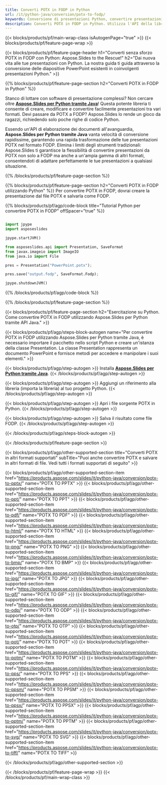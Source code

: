 ```yaml
---
title: Converti POTX in FODP in Python
url: /it/python-java/conversion/potx-to-fodp/
keywords: Conversione di presentazioni Python, convertire presentazioni in Python, Python per presentazioni, Aspose.Slides Python, conversione da POTX a FODP, libreria di presentazioni Python
description: Converti POTX in FODP in Python. Utilizza l'API della libreria Python per convertire i file POTX in FODP
---
```


{{< blocks/products/pf/main-wrap-class isAutogenPage="true" >}}
{{< blocks/products/pf/feature-page-wrap >}}

{{< blocks/products/pf/feature-page-header h1="Converti senza sforzo POTX in FODP con Python: Aspose.Slides to the Rescue!" h2="Dai nuova vita alle tue presentazioni con Python. La nostra guida ti guida attraverso la conversione delle diapositive PowerPoint esistenti in coinvolgenti presentazioni Python." >}}

{{% blocks/products/pf/feature-page-section h2="Converti POTX in FODP in Python" %}}

Stanco di lottare con software di presentazione complessi? Non cercare oltre [**Aspose.Slides per Python tramite Java**](https://products.aspose.com/slides/it/python-java/)! Questa potente libreria ti consente di creare, modificare e convertire facilmente presentazioni tra vari formati. Devi passare da POTX a FODP? Aspose.Slides lo rende un gioco da ragazzi, richiedendo solo poche righe di codice Python.

Essendo un'API di elaborazione dei documenti all'avanguardia, **Aspose.Slides per Python tramite Java** vanta velocità di conversione rapidissime, garantendo una rapida trasformazione delle tue presentazioni POTX nel formato FODP. Elimina i limiti degli strumenti tradizionali: Aspose.Slides ti garantisce la flessibilità di convertire presentazioni da POTX non solo a FODP ma anche a un'ampia gamma di altri formati, consentendoti di adattare perfettamente le tue presentazioni a qualsiasi situazione.

{{% /blocks/products/pf/feature-page-section %}}

{{% blocks/products/pf/feature-page-section  h2="Converti POTX in FODP utilizzando Python" %}}
Per convertire POTX in FODP, dovrai creare la presentazione dal file POTX e salvarla come FODP.

{{% blocks/products/pf/agp/code-block title="Tutorial Python per convertire POTX in FODP" offSpacer="true" %}}

```python

import jpype
import asposeslides

jpype.startJVM()

from asposeslides.api import Presentation, SaveFormat
from javax.imageio import ImageIO
from java.io import File

pres = Presentation("PowerPoint.potx");

pres.save("output.fodp", SaveFormat.Fodp);

jpype.shutdownJVM()
```


{{% /blocks/products/pf/agp/code-block %}}

{{% /blocks/products/pf/feature-page-section %}}

{{< blocks/products/pf/feature-page-section  h2="Esercitazione su Python. Come convertire POTX in FODP utilizzando Aspose.Slides per Python tramite API Java." >}}

{{< blocks/products/pf/agp/steps-block-autogen name="Per convertire POTX in FODP utilizzando Aspose.Slides per Python tramite Java, è necessario importare il pacchetto nello script Python e creare un'istanza della classe Presentation. La classe Presentation rappresenta un documento PowerPoint e fornisce metodi per accedere e manipolare i suoi elementi." >}}

{{< blocks/products/pf/agp/step-autogen >}}
Installa [**Aspose.Slides per Python tramite Java**](https://products.aspose.com/slides/it/python-java/).
{{< /blocks/products/pf/agp/step-autogen >}}

{{< blocks/products/pf/agp/step-autogen >}}
Aggiungi un riferimento alla libreria (importa la libreria) al tuo progetto Python.
{{< /blocks/products/pf/agp/step-autogen >}}

{{< blocks/products/pf/agp/step-autogen >}}
Apri i file sorgente POTX in Python.
{{< /blocks/products/pf/agp/step-autogen >}}

{{< blocks/products/pf/agp/step-autogen >}}
Salva il risultato come file FODP.
{{< /blocks/products/pf/agp/step-autogen >}}

{{< /blocks/products/pf/agp/steps-block-autogen >}}

{{< /blocks/products/pf/feature-page-section >}}

{{< blocks/products/pf/agp/other-supported-section title="Converti POTX in altri formati supportati" subTitle="Puoi anche convertire POTX e salvare in altri formati di file. Vedi tutti i formati supportati di seguito" >}}

{{< blocks/products/pf/agp/other-supported-section-item href="https://products.aspose.com/slides/it/python-java/conversion/potx-to-pptx/" name="POTX TO PPTX" >}}
{{< blocks/products/pf/agp/other-supported-section-item href="https://products.aspose.com/slides/it/python-java/conversion/potx-to-ppt/" name="POTX TO PPT" >}}
{{< blocks/products/pf/agp/other-supported-section-item href="https://products.aspose.com/slides/it/python-java/conversion/potx-to-pdf/" name="POTX TO PDF" >}}
{{< blocks/products/pf/agp/other-supported-section-item href="https://products.aspose.com/slides/it/python-java/conversion/potx-to-html/" name="POTX TO HTML" >}}
{{< blocks/products/pf/agp/other-supported-section-item href="https://products.aspose.com/slides/it/python-java/conversion/potx-to-png/" name="POTX TO PNG" >}}
{{< blocks/products/pf/agp/other-supported-section-item href="https://products.aspose.com/slides/it/python-java/conversion/potx-to-bmp/" name="POTX TO BMP" >}}
{{< blocks/products/pf/agp/other-supported-section-item href="https://products.aspose.com/slides/it/python-java/conversion/potx-to-jpg/" name="POTX TO JPG" >}}
{{< blocks/products/pf/agp/other-supported-section-item href="https://products.aspose.com/slides/it/python-java/conversion/potx-to-gif/" name="POTX TO GIF" >}}
{{< blocks/products/pf/agp/other-supported-section-item href="https://products.aspose.com/slides/it/python-java/conversion/potx-to-odp/" name="POTX TO ODP" >}}
{{< blocks/products/pf/agp/other-supported-section-item href="https://products.aspose.com/slides/it/python-java/conversion/potx-to-otp/" name="POTX TO OTP" >}}
{{< blocks/products/pf/agp/other-supported-section-item href="https://products.aspose.com/slides/it/python-java/conversion/potx-to-pot/" name="POTX TO POT" >}}
{{< blocks/products/pf/agp/other-supported-section-item href="https://products.aspose.com/slides/it/python-java/conversion/potx-to-potm/" name="POTX TO POTM" >}}
{{< blocks/products/pf/agp/other-supported-section-item href="https://products.aspose.com/slides/it/python-java/conversion/potx-to-pps/" name="POTX TO PPS" >}}
{{< blocks/products/pf/agp/other-supported-section-item href="https://products.aspose.com/slides/it/python-java/conversion/potx-to-ppsm/" name="POTX TO PPSM" >}}
{{< blocks/products/pf/agp/other-supported-section-item href="https://products.aspose.com/slides/it/python-java/conversion/potx-to-ppsx/" name="POTX TO PPSX" >}}
{{< blocks/products/pf/agp/other-supported-section-item href="https://products.aspose.com/slides/it/python-java/conversion/potx-to-pptm/" name="POTX TO PPTM" >}}
{{< blocks/products/pf/agp/other-supported-section-item href="https://products.aspose.com/slides/it/python-java/conversion/potx-to-svg/" name="POTX TO SVG" >}}
{{< blocks/products/pf/agp/other-supported-section-item href="https://products.aspose.com/slides/it/python-java/conversion/potx-to-tiff/" name="POTX TO TIFF" >}}


{{< /blocks/products/pf/agp/other-supported-section >}}

{{< /blocks/products/pf/feature-page-wrap >}}
{{< /blocks/products/pf/main-wrap-class >}}